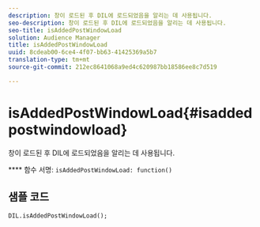 ```yaml
---
description: 창이 로드된 후 DIL에 로드되었음을 알리는 데 사용됩니다.
seo-description: 창이 로드된 후 DIL에 로드되었음을 알리는 데 사용됩니다.
seo-title: isAddedPostWindowLoad
solution: Audience Manager
title: isAddedPostWindowLoad
uuid: 8cdeab00-6ce4-4f07-bb63-41425369a5b7
translation-type: tm+mt
source-git-commit: 212ec8641068a9ed4c620987bb18586ee8c7d519

---
```



# isAddedPostWindowLoad{#isaddedpostwindowload}

창이 로드된 후 DIL에 로드되었음을 알리는 데 사용됩니다.

**** 함수 서명: `isAddedPostWindowLoad: function()`

<!--
r_dil_added_post_window_load.xml
-->

## 샘플 코드

```
DIL.isAddedPostWindowLoad();
```

